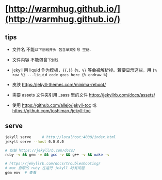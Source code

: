 # [http://warmhug.github.io/](http://warmhug.github.io/)

## tips

- 文件名 不能`以下划线开头 包含单双引号 空格`.
- 文件内容 不能包含`下划线`.
- jekyll 用 liquid 作为模板，`{{、}}` `{%、%}` 等会被解析掉。若要显示这些，用 `{% raw %} ...liquid code goes here {% endraw %}`

- 皮肤 https://jekyll-themes.com/minima-reboot/
- 需要 assets 文件夹引用 _sass 里的文件 https://jekyllrb.com/docs/assets/
- 使用 https://github.com/allejo/jekyll-toc 或 https://github.com/toshimaru/jekyll-toc

## serve

```sh
jekyll serve     # http://localhost:4000/index.html
jekyll serve --host 0.0.0.0

# 安装 https://jekyllrb.com/docs/
ruby -v && gem -v && gcc -v && g++ -v && make -v

# https://jekyllrb.com/docs/troubleshooting/
# mac 自带的 ruby 在运行 jekyll 时有问题
gem env  # 查看
```
